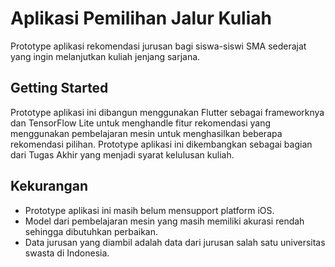 # Aplikasi Pemilihan Jalur Kuliah

Prototype aplikasi rekomendasi jurusan bagi siswa-siswi SMA sederajat yang ingin melanjutkan kuliah jenjang sarjana.

## Getting Started

Prototype aplikasi ini dibangun menggunakan Flutter sebagai frameworknya dan TensorFlow Lite untuk menghandle fitur rekomendasi yang menggunakan pembelajaran mesin untuk menghasilkan beberapa rekomendasi pilihan. Prototype aplikasi ini dikembangkan sebagai bagian dari Tugas Akhir yang menjadi syarat kelulusan kuliah.

## Kekurangan
- Prototype aplikasi ini masih belum mensupport platform iOS.
- Model dari pembelajaran mesin yang masih memiliki akurasi rendah sehingga dibutuhkan perbaikan.
- Data jurusan yang diambil adalah data dari jurusan salah satu universitas swasta di Indonesia.
